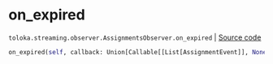 # on_expired
`toloka.streaming.observer.AssignmentsObserver.on_expired` | [Source code](https://github.com/Toloka/toloka-kit/blob/v1.0.2/src/streaming/observer.py#L398)

```python
on_expired(self, callback: Union[Callable[[List[AssignmentEvent]], None], Callable[[List[AssignmentEvent]], Awaitable[None]]])
```

